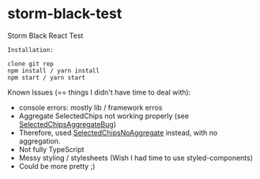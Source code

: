 # storm-black-test
Storm Black React Test

```
Installation:

clone git rep
npm install / yarn install
npm start / yarn start
```


Known Issues (== things I didn't have time to deal with):
- console errors: mostly lib / framework erros
- Aggregate SelectedChips not working properly (see [SelectedChipsAggregateBug](https://github.com/YuvalBB/storm-black-test/blob/master/src/components/SelectedChipsAggregateBug/SelectedChips.tsx))
- Therefore, used [SelectedChipsNoAggregate](https://github.com/YuvalBB/storm-black-test/blob/master/src/components/SelectedChipsNoAggregate/SelectedChips.tsx) instead, with no aggregation.
- Not fully TypeScript
- Messy styling / stylesheets (Wish I had time to use styled-components)
- Could be more pretty ;)
